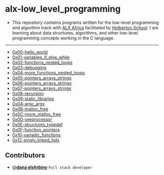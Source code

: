 # alx-low_level_programming

- This repository contains programs written for the low-level programming and algorithm track with [ALX Africa](https://www.alxafrica.com/) facilitated by [Holberton School](https://www.holbertonschool.com/). I am learning about data structures, algorithms, and other low-level programming concepts working in the C language. 


---

- [0x00-hello_world](./0x00-hello_world)
- [0x01-variables_if_else_while](./0x01-variables_if_else_while)
- [0x02-functions_nested_loops](./0x02-functions_nested_loops)
- [0x03-debugging](./0x03-debugging)
- [0x04-more_functions_nested_loops](./0x04-more_functions_nested_loops)
- [0x05-pointers_arrays_strings](./0x05-pointers_arrays_strings)
- [0x06-pointers_arrays_strings](./0x06-pointers_arrays_strings)
- [0x07-pointers_arrays_strings](./0x07-pointers_arrays_strings)
- [0x08-recursion](./0x08-recursion)
- [0x09-static_libraries](./0x09-static_libraries)
- [0x0A-argc_argv](./0x0A-argc_argv)
- [0x0B-malloc_free](./0x0B-malloc_free)
- [0x0C-more_malloc_free](./0x0C-more_malloc_free)
- [0x0D-preprocessor](./0x0D-preprocessor)
- [0x0E-structures_typedef](./0x0E-structures_typedef)
- [0x0F-function_pointers](./0x0F-function_pointers)
- [0x10-variadic_functions](./0x10-variadic_functions)
- [0x12-singly_linked_lists](./0x12-singly_linked_lists)


## Contributors

- @[**dana elshrbiny**](https://github.com/danaelshrbiny10) `Full stack developer`